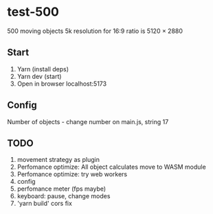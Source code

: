 # test-500
500 moving objects 
5k resolution for 16:9 ratio is 5120 × 2880

## Start

1. Yarn (install deps)
2. Yarn dev (start)
3. Open in browser localhost:5173


## Config

Number of objects - change number on main.js, string 17



## TODO
1. movement strategy as plugin
2. Perfomance optimize: All object calculates move to WASM module
3. Perfomance optimize: try web workers
4. config
5. perfomance meter (fps maybe)
6. keyboard: pause, change modes
7. 'yarn build' cors fix
